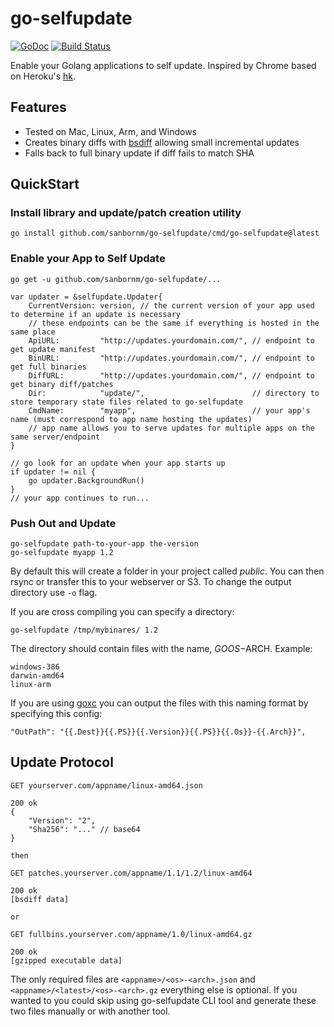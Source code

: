 # go-selfupdate

[![GoDoc](https://godoc.org/github.com/sanbornm/go-selfupdate/selfupdate?status.svg)](https://godoc.org/github.com/sanbornm/go-selfupdate/selfupdate)
[![Build Status](https://travis-ci.org/sanbornm/go-selfupdate.svg?branch=master)](https://travis-ci.org/sanbornm/go-selfupdate)

Enable your Golang applications to self update.  Inspired by Chrome based on Heroku's [hk](https://github.com/heroku/hk).

## Features

* Tested on Mac, Linux, Arm, and Windows
* Creates binary diffs with [bsdiff](http://www.daemonology.net/bsdiff/) allowing small incremental updates
* Falls back to full binary update if diff fails to match SHA

## QuickStart

### Install library and update/patch creation utility

`go install github.com/sanbornm/go-selfupdate/cmd/go-selfupdate@latest`

### Enable your App to Self Update

`go get -u github.com/sanbornm/go-selfupdate/...`

	var updater = &selfupdate.Updater{
		CurrentVersion: version, // the current version of your app used to determine if an update is necessary
		// these endpoints can be the same if everything is hosted in the same place
		ApiURL:         "http://updates.yourdomain.com/", // endpoint to get update manifest
		BinURL:         "http://updates.yourdomain.com/", // endpoint to get full binaries
		DiffURL:        "http://updates.yourdomain.com/", // endpoint to get binary diff/patches
		Dir:            "update/",                        // directory to store temporary state files related to go-selfupdate
		CmdName:        "myapp",                          // your app's name (must correspond to app name hosting the updates)
		// app name allows you to serve updates for multiple apps on the same server/endpoint
	}

    // go look for an update when your app starts up
	if updater != nil {
		go updater.BackgroundRun()
	}
	// your app continues to run...

### Push Out and Update

	go-selfupdate path-to-your-app the-version
    go-selfupdate myapp 1.2

By default this will create a folder in your project called *public*. You can then rsync or transfer this to your webserver or S3. To change the output directory use `-o` flag.

If you are cross compiling you can specify a directory:

    go-selfupdate /tmp/mybinares/ 1.2

The directory should contain files with the name, $GOOS-$ARCH. Example:

    windows-386
    darwin-amd64
    linux-arm

If you are using [goxc](https://github.com/laher/goxc) you can output the files with this naming format by specifying this config:

    "OutPath": "{{.Dest}}{{.PS}}{{.Version}}{{.PS}}{{.Os}}-{{.Arch}}",

## Update Protocol

	GET yourserver.com/appname/linux-amd64.json

	200 ok
	{
		"Version": "2",
		"Sha256": "..." // base64
	}

	then

	GET patches.yourserver.com/appname/1.1/1.2/linux-amd64

	200 ok
	[bsdiff data]

	or

	GET fullbins.yourserver.com/appname/1.0/linux-amd64.gz

	200 ok
	[gzipped executable data]

The only required files are `<appname>/<os>-<arch>.json` and `<appname>/<latest>/<os>-<arch>.gz` everything else is optional. If you wanted to you could skip using go-selfupdate CLI tool and generate these two files manually or with another tool.